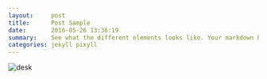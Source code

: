 ```yaml
---
layout:     post
title:      Post Sample
date:       2016-05-26 13:36:19
summary:    See what the different elements looks like. Your markdown has never looked better. I promise.
categories: jekyll pixyll
---
```


![desk](https://cloud.githubusercontent.com/assets/1424573/3378137/abac6d7c-fbe6-11e3-8e09-55745b6a8176.png)
